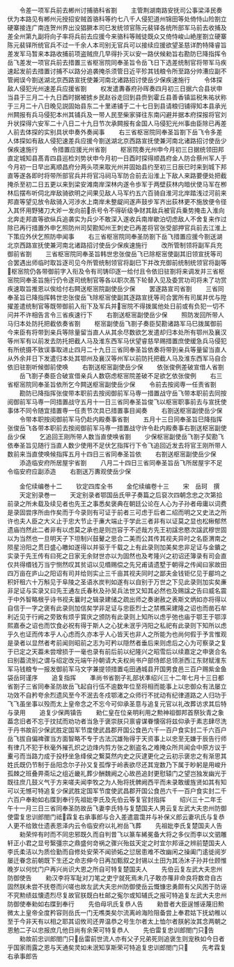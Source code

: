 <!-- { "loadSidebar": true } -->
　　令差一项军兵前去郴州讨捕骆科省劄
　　主管荆湖南路安抚司公事梁泽民奏伏为本路见有郴州元授招安贼首骆科等约七八千人侵犯道州锦田等处倚恃山险劄立硬寨接连广南连贺州界出没猖獗本司巳发统领官陈元裴铎各统所部军马前去收捕及差全州第九副将向子率将兵前去应援今来骆科等贼徒既众又倚恃峻山絶崖劄立硬寨陈元裴铎所统官兵不过一千余人本司别无官兵可以接续应援欲望圣慈详酌特降睿旨差发军马暂来本路收捕前项盗贼庶几早得扑灭以安一路伏候勑旨右勘防巳降指挥令岳飞差发一项官兵前去措置三省枢宻院同奉圣旨令岳飞日下选差统制官将带军马疾速起发前去措置讨捕不以路分追袭掩杀须管日近平殄其钱粮令所至路分帅漕应副不管阙误今劄送湖北京西路宣抚使兼河南北诸路招讨使岳少保疾速施行
　　令体探敌人侵犯光州速差兵应援省劄
　　权发遣夀春府孙晖奏四月初三日据六合县状申当县于三月二十九日酉时据被掳乡民赵谷走回到县赍到霍丘县善香镇监税朱祐状称于三月二十八日晚见説固始县东二十里递铺于二十七日到县请粮归铺得知本县承光州闗报有兵马侵犯本州其铺兵及一带人民至柴家驿往东南闪避并据本府探报将官刘升状探得六安军二十八日二十九日节次承闗报有金国人马侵犯光州事由臣除已再差人前去体探的实别具状申奏外奏闻事
　　右三省枢宻院同奉圣旨劄下岳飞令多差人体探如有敌人侵犯速差兵应援今劄送湖北京西路宣抚使兼河南北诸路招讨使岳少保疾速施行
　　令措置应援光州省劄
　　枢宻院奏光州申今月初三日据统领田邦直定城知县髙青四县巡检刘势状申今月初一日酉时探得顺昌府金人防合蔡州军人于今月初一日早出离顺昌府分两头项来取光州并固始县约至初三日辰巳时来到城下邦直等遂各即时将带所部官兵并将官冯祠马军防合前去沿淮上下敌人来路要便处把截掩杀至初二日五更以来到梁安滩南岸深林内遂令歩军于两壁荻林内暗伏使马军在栁林后摆布听伺北岸敌骑欲明之间果见敌人马军约五六百骑自淮河北岸踏浅过河前来邦直等望见放令敌骑入河渉水上南岸未整龊间遂声鼓步军齐出荻林更不施放便令径入其怀用野猪刀大斧一发向前杀号令不得斫级争财其敌兵被官兵乗势掩击入淮向北奔走邦直等欲纵兵追袭实为兵少不敢深入遂收兵南岸歇泊切虑敌人不舍复来作过除已再行措置外申乞照防州司契勘知州王刺史已再差将官张受部押官兵前去江淮上下策应外伏乞照防申闻事
　　右三省枢宻院同奉圣防劄下岳飞措置应援今劄送湖北京西路宣抚使兼河南北诸路招讨使岳少保疾速施行
　　改所管制领将副军兵充御前省劄
　　三省枢宻院同奉圣旨韩世忠张俊岳飞已除枢宻使副其旧领宣抚等司合罢遇出师临时取旨逐司见今所管统制领官将副巳下并改充御前统制统领官将副等枢宻院仍各带御前字入衔及令有司铸印逐一给付且令依旧驻劄将来调发并三省枢宻院同奉圣旨施行仍令逐司统制官等各以职次髙下轮替入见及委赏功司将未了功赏疾速取旨推恩以俟给付右闗送枢宻院副使岳少保
　　罢遂路宣司省劄
　　三省同奉圣旨已降指挥韩世忠张俊岳飞除枢宻使副其逐路宣抚等司合罢所有司属并优与陞擢差遣统制官等既带御前入衔下及军兵并宻院不得拨属他处日前或有负犯一切不问并不许相告言令三省疾速行下
　　右劄送枢宻副使岳少保
　　照防发回所带人马归本处防托把截依奏省劄
　　枢宻副使岳飞劄子奏臣契勘诸路军马巳拨属御前今来臣有将带到亲兵等除量留当直人从其余尽数欲乞发遣却归本处所有鄂州及襄汉等州军有以前发去防托把截人马及淮东西军马伏望睿慈早赐措置庶使缓急兵马侵犯有所统摄不致误事取进止四月二十九日三省同奉圣旨依奏将带到亲兵等量留当直人从外余并日下发遣归本处其鄂州及襄汉等州军以前防托把截人马及淮东西军马自合依旧驻劄听候御前使唤
　　右劄送枢宻副使岳少保
　　依张俊例差破宣借人省劄
　　岳飞劄子奏臣合破宣借亲兵人数窃虑枢宻院差破不足欲乞依张俊例
　　右三省枢宻院同奉圣旨依所乞今闗送枢宻副使岳少保
　　令前去按阅専一任责省劄
　　勘防已降指挥张俊带本职前去按阅御前军马専一措置战守岳飞带本职前去同按阅御前军马専一同措置战守五月十一日三省同奉圣旨俊飞以枢宻职事前去与宣抚使事体不同令随宜措置専一任责节次具已措置事目闻奏
　　右劄送枢宻副使岳少保
　　令带本职按阅御前军马仍赴内殿奏事省劄
　　五月十三日同奉圣旨巳降指挥张俊岳飞各带本职前去按阅御前军马専一措置战守许令赴内殿奏事右劄送枢宻副使岳少保
　　乞追回王刚所带人数当直使唤省劄
　　少保枢宻副使岳飞劄子契勘飞依奉圣旨见随行当直人数少使用不足伏乞指挥行下令飞追回近发去将官王刚所带人数前来当直使唤候指挥五月十四日三省同奉圣旨依
　　右劄送枢宻副使岳少保
　　添造临安府所居屋宇省劄
　　八月二十四日三省同奉圣旨岳飞所居屋宇不足令临安府应副添造
　　右劄送万夀观使岳少保










　　金佗续编巻十二
　　钦定四库全书
　　金佗续编卷十三
　　宋　岳珂　撰
　　天定别录巻一
　　天定别录者鄂国岳氏甲子奏篇之后裒次四朝念忠之次第拾前录之所未载及续见者也先王之事悉矣褒典在朝廷公论在人心为子孙者毋庸以词费是录固尝序所由作矣而于今录则有可证于前者三可虑于后者二绍而明之又史法之所许也夫人臣之大义止于忠大节止于亷大端止于学此三者非有以证莫之显也松楸郁然遗庙岿然此二者非有以虑莫之承也是则岂容于不述哉方先王初諡忠愍次諡武穆世固以为当然也一旦明天子下坦制兴鼓鼙之思合二美而公其传其视夫异时之名臣渭南之陨星汾阳之贯日盛心皦如遂得以并驱于千载之上有此录则加美矣忠非足证与金鐀之实录于先王传有曰死之日家无余财世亦以为固然也及考隆兴之初诏还簿录有司会直仅共得缗钱万当宁恻然叹其贫诏以见缗赐偿之先兄甫请遗墅于朝得之传闻曰家故田四万亩在庐山之阳诏有司并给则实止三千亩其视夫同时之鄙夫金钱钜亿见于郿坞之积奸租六十万斛见于阜陵之圣语氷炭判如遂有以自别于万世之下见此录则加实矣亷非足证与实录又曰先王通左氏春秋及孙吴兵法世又知其必然也及赐諡之告曰威名震于中外智略根乎诗书视夫曩时之辑录建储之疏出师之奏谢赦之表斯文炳如亦将得以自信于一字之褒有此录则加信矣学非足证与忠臣烈士之禁樵采建隆之诏也而凿石牟利近见于行阙之旁致有烦乎寳庆之颁防有此录则上知所以虑乎弛也庙于鄂王于鄂淳熙嘉泰之诏也而饮食必祝有得于斯人之心犹未泯乎沔阳之私祀有此录则下知所以虑乎久也证而传本乎人心虑而久亦本乎人心皆天也非人之所能为也尚何假于予言惟观是录者以显然者考前闻则昭前之志为可矜以隠然者垂后来则虑后之心为可察录之复于已定之天葢未尝增损于一毫也录有前后前以纪隆兴之昭雪后以续嘉定之申褒合名曰别葢流别之谓与绍定改元端午孙朝请大夫权尚书户部侍郎总领浙西江东财赋淮东军马钱粮专一报发御前军马文字兼提领措置屯田通城县开国男食邑三百户赐紫金鱼袋岳珂谨序
　　追复指挥
　　凖尚书省劄子礼部状凖绍兴三十二年七月十三日都省劄子三省同奉圣防故岳飞起自行伍不逾数年位至将相而能事上以忠御众有法屡立功效不自矜夸余烈遗风至今不泯去冬戍鄂渚之众师行不扰动有纪律道路之人归功于飞飞虽坐事以殁而太上皇帝念之不忘今可仰承圣意与追复元官以礼改葬访求其后特与录用
　　追复少保两镇告
　　勑仁皇在位亲明利用之勲神祖御邦首祭狄青之象葢念旧者不忘于抆拭而劝功者当急于褒崇朕只禀睿谋眷懐宿将兹仰承于素志肆尽洗于丹书故前少保武胜定国军节度使武昌郡开国公食邑六千一百户食实封二千六百户岳飞拔自偏禆骤当方面智略不专于古法沉雄殆得于天资事上以忠至无嫌于辰告行师有律几不犯于秋毫外摧孔炽之边烽内剪方张之剧盗名之难掩众所共闻会中原方议于櫜弓而当路力成于投杼坐急绛侯之繋莫然内史之灰逮更化之云初示褒忠之有渐思其姓氏既仍节制于岳阳念尔子孙又复孤惸于岭表欲尽还其宠数乃下属于眇躬是用峻升孤棘之班叠畀斋坛之组近畿礼葬少酬魏阙之心故邑追封更慰辕门之望岂独发幽光于既往庶几鼓义气于方来嗟夫闻李牧之为人殆将抚髀阙西平而未录敢缓旌贤如其有知可以无憾可特追复少保武胜定国军节度使武昌郡开国公食邑六千一百户食实封二千六百户奉勑如右牒到奉行先祖妣李氏及先伯云等复官封指挥
　　绍兴三十二年壬午十一月三日三省同奉圣防故岳飞妻李氏特与复楚国夫人男云复左武大夫忠州防御使雷复忠训郎閤门祗霖复右承事郎与合入差遣震霭并与补保义郎云妻巩氏与复恭人更不给致仕遗表恩泽内云令临安府以礼袝岳飞葬
　　先祖妣李氏复楚国夫人告
　　勑荣悴有时而不同忠邪既久而自判昔飞以篆车絺冕备大将之多仪而李以文驷雕轩正小君之显号繄彊宗之鼎盛何竒祸之骤兴殆兹天定之时宜尔邦诬之辨前楚国夫人李氏柔洁以为质俭勤而自修处安荣不闻骄妬之愆居患难不改幽闲之操阖门逺徙阅岁屡迁眷念前朝既下生还之命志伸今日再加甄叙之封锡以土田为其汤沐子孙并仕顾惟晚岁以何忧门户再兴尚识大恩之所自可特复楚国夫人
　　先伯云复左武大夫忠州防御使告
　　勑汉李将军耻对刀笔之吏宁就死焉未几子敢亦罹非命良将数竒自古固然朕未尝不抚卷而兴嗟也故左武大夫忠州防御使岳云慨慷忠勇颇有父风困于防诬不究勲绩兹懐遗烈尽复故官朕既白杜邮之寃尔或知辅氏之报可特追复左武大夫忠州防御使奉勑如右牒到奉行
　　先伯母巩氏复恭人告
　　勑昔者大臣逞憾诬蔑旧勲微太上皇帝全度矜容则岳氏一门无噍类矣尔流离岭海险阻备尝上奉君姑下抚幼稚以至于今非天有以相之耶其诏攸司还畀温恭之号生尔者太上恤尔者朕躬汝其念两朝之恩勉二子以忠报庶几他日尚有余荣可特复恭人
　　先伯雷复忠训郎閤门只告
　　勑故前忠训郎閤门只岳雷前世流人亦有父子兄弟死则追褒生则宠秩如今日者乎国家雨露之恩与天通矣灵如未泯知享斯荣可特追复忠训郎閤门只
　　先考霖复右承事郎告
